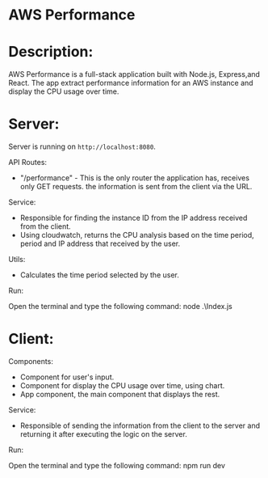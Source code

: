 # AWS Performance

# Description:

AWS Performance is a full-stack application built with Node.js, Express,and React.
The app extract performance information for an AWS instance and display the CPU usage over time.

# Server:

Server is running on `http://localhost:8080`.

API Routes:

- "/performance" - This is the only router the application has, receives only GET requests.
  the information is sent from the client via the URL.

Service:

- Responsible for finding the instance ID from the IP address received from the client.
- Using cloudwatch, returns the CPU analysis based on the time period, period and IP address that received by the user.

Utils:

- Calculates the time period selected by the user.

Run:

Open the terminal and type the following command: node .\Index.js

# Client:

Components:

- Component for user's input.
- Component for display the CPU usage over time, using chart.
- App component, the main component that displays the rest.

Service:

- Responsible of sending the information from the client to the server and returning it after executing the logic on the server.

Run:

Open the terminal and type the following command: npm run dev
